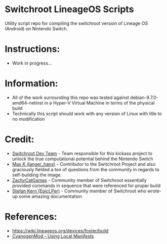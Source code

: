# Switchroot LineageOS Scripts
Utility script repo for compiling the switchroot version of Lineage OS (Android) on Nintendo Switch.

# Instructions:
- Work in progress...

# Information:
- All of the work surrounding this repo was tested against debian-9.7.0-amd64-netinst in a Hyper-V Virtual Machine in terms of the physical build
- Technically this script should work with any version of Linux with litle to no modification

# Credit:
- [Switchroot Dev Team](https://gitlab.com/switchroot) - Team responsible for this kickass project to unlock the true computational potential behind the Nintendo Switch
- [Max K (langer_hans)](https://gitlab.com/lngrhns) - Contributor to the Switchroot Project and also graciously fielded a ton of questions from the community in regards to self-building the image. 
- [ZachyCatGames](https://github.com/ZachyCatGames) - Community member of Switchroot essentially provided commands in sequence that were referenced for proper build 
- [Stefan Kern (EpicLPer)](https://docs.google.com/document/d/1V4rUtteaNK8DWn62q36CL9eSali79w2MqmY_4n1L57A/edit#) - Community member of Switchroot who wrote-up some amazing documentation

# References:
- https://wiki.lineageos.org/devices/foster/build
- [CyanogenMod - Using Local Manifests](http://web.archive.org/web/20161224233913/https://wiki.cyanogenmod.org/w/Doc:_Using_local_manifests)